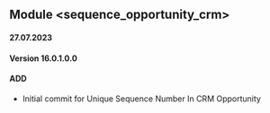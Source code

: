 ## Module <sequence_opportunity_crm>

#### 27.07.2023
#### Version 16.0.1.0.0
#### ADD
- Initial commit for Unique Sequence Number In CRM Opportunity

